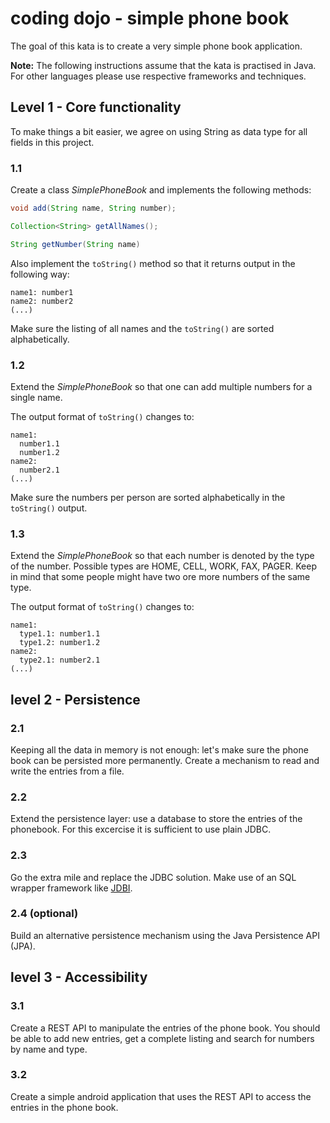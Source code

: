 # coding dojo - simple phone book

The goal of this kata is to create a very simple phone book application. 

**Note:** The following instructions assume that the kata is practised in Java. For other languages please use respective frameworks and techniques.


## Level 1 - Core functionality

To make things a bit easier, we agree on using String as data type for all fields in this project.

### 1.1

Create a class *SimplePhoneBook* and implements the following methods:
``` java
void add(String name, String number);

Collection<String> getAllNames();

String getNumber(String name)
```

Also implement the ```toString()``` method so that it returns output in the following way:
```
name1: number1
name2: number2
(...)
```

Make sure the listing of all names and the ```toString()``` are sorted alphabetically.

### 1.2

Extend the *SimplePhoneBook* so that one can add multiple numbers for a single name. 

The output format of ```toString()``` changes to:
```
name1:
  number1.1
  number1.2
name2:
  number2.1
(...)
```

Make sure the numbers per person are sorted alphabetically in the ```toString()``` output.

### 1.3

Extend the *SimplePhoneBook* so that each number is denoted by the type of the number. Possible types are HOME, CELL, WORK, FAX, PAGER. Keep in mind that some people might have two ore more numbers of the same type.

The output format of ```toString()``` changes to:
```
name1:
  type1.1: number1.1
  type1.2: number1.2
name2:
  type2.1: number2.1
(...)
```

## level 2 - Persistence

### 2.1 

Keeping all the data in memory is not enough: let's make sure the phone book can be persisted more permanently. Create a mechanism to read and write the entries from a file.

### 2.2

Extend the persistence layer: use a database to store the entries of the phonebook. For this excercise it is sufficient to use plain JDBC. 

### 2.3

Go the extra mile and replace the JDBC solution. Make use of an SQL wrapper framework like [JDBI](http://jdbi.org).

### 2.4 (optional)

Build an alternative persistence mechanism using the Java Persistence API (JPA).


## level 3 - Accessibility

### 3.1

Create a REST API to manipulate the entries of the phone book. You should be able to add new entries, get a complete listing and search for numbers by name and type.

### 3.2

Create a simple android application that uses the REST API to access the entries in the phone book.

